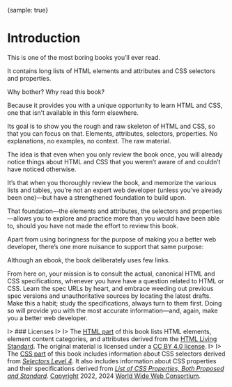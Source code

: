 {sample: true}
# Introduction

This is one of the most boring books you’ll ever read.

It contains long lists of HTML elements and attributes and CSS selectors and properties.

Why bother? Why read this book?

Because it provides you with a unique opportunity to learn HTML and CSS, one that isn’t available in this form elsewhere.

Its goal is to show you the rough and raw skeleton of HTML and CSS, so that you can focus on that. Elements, attributes, selectors, properties. No explanations, no examples, no context. The raw material.

The idea is that even when you only review the book once, you will already notice things about HTML and CSS that you weren’t aware of and couldn’t have noticed otherwise.

It’s that when you thoroughly review the book, and memorize the various lists and tables, you’re not an expert web developer (unless you’ve already been one)—but have a strengthened foundation to build upon.

That foundation—the elements and attributes, the selectors and properties—allows you to explore and practice more than you would have been able to, should you have not made the effort to review this book.

Apart from using boringness for the purpose of making you a better web developer, there’s one more nuisance to support that same purpose:

Although an ebook, the book deliberately uses few links.

From here on, your mission is to consult the actual, canonical HTML and CSS specifications, whenever you have have a question related to HTML or CSS. Learn the spec URLs by heart, and embrace weeding out previous spec versions and unauthoritative sources by locating the latest drafts. Make this a habit; study the specifications, always turn to them first. Doing so will provide you with the most accurate information—and, again, make you a better web developer.

I> ### Licenses
I>
I> The [HTML part](#toc-html) of this book lists HTML elements, element content categories, and attributes derived from the [HTML Living Standard](https://html.spec.whatwg.org/). The original material is licensed under a [CC BY 4.0 license](https://creativecommons.org/licenses/by/4.0/).
I>
I> The [CSS part](#toc-css) of this book includes information about CSS selectors derived from [_Selectors Level 4_](https://www.w3.org/TR/2022/WD-selectors-4-20221111/). It also includes information about CSS properties and their specifications derived from [_List of CSS Properties, Both Proposed and Standard_](https://www.w3.org/Style/CSS/all-properties.en.html). [Copyright](https://www.w3.org/copyright/software-license-2023/) 2022, 2024 [World Wide Web Consortium](https://www.w3.org/).
